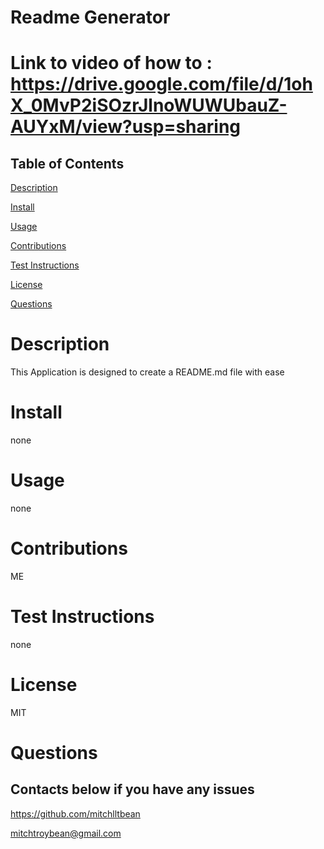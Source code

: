 
# Readme Generator

# Link to video of how to : https://drive.google.com/file/d/1ohX_0MvP2iSOzrJlnoWUWUbauZ-AUYxM/view?usp=sharing

## Table of Contents
[Description](#Description)

[Install](#Install)

[Usage](#Usage)

[Contributions](#Contributions)

[Test Instructions](#Test-Instructions)

[License](#License)

[Questions](#Questions)

# Description
This Application is designed to create a README.md file with ease

# Install
none

# Usage
none

# Contributions
ME

# Test Instructions
none

# License
MIT
 
# Questions 
## Contacts below if you have any issues
https://github.com/mitchlltbean

mitchtroybean@gmail.com






